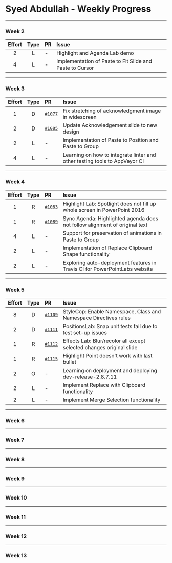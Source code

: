 # Syed Abdullah - Weekly Progress

---

### Week 2

Effort| Type | PR | Issue
:----:|:----:|:-----------|:------
2 | L | - | Highlight and Agenda Lab demo
4 | L | - | Implementation of Paste to Fit Slide and Paste to Cursor

---
### Week 3

Effort| Type | PR | Issue
:----:|:----:|:-----------|:------
1 | D | [`#1077`](https://github.com/PowerPointLabs/PowerPointLabs/pull/1077) | Fix stretching of acknowledgment image in widescreen
2 | D | [`#1085`](https://github.com/PowerPointLabs/PowerPointLabs/pull/1085) | Update Acknowledgement slide to new design
2 | L | - | Implementation of Paste to Position and Paste to Group
4 | L | - | Learning on how to integrate linter and other testing tools to AppVeyor CI

---
### Week 4

Effort| Type | PR | Issue
:----:|:----:|:-----------|:------
1 | R | [`#1083`](https://github.com/PowerPointLabs/PowerPointLabs/pull/1083) | Highlight Lab: Spotlight does not fill up whole screen in PowerPoint 2016
1 | R | [`#1089`](https://github.com/PowerPointLabs/PowerPointLabs/pull/1089) | Sync Agenda: Highlighted agenda does not follow alignment of original text
4 | L | - | Support for preservation of animations in Paste to Group
2 | L | - | Implementation of Replace Clipboard Shape functionality
2 | L | - | Exploring auto-deployment features in Travis CI for PowerPointLabs website

---
### Week 5

Effort| Type | PR | Issue
:----:|:----:|:-----------|:------
8 | D | [`#1109`](https://github.com/PowerPointLabs/PowerPointLabs/pull/1109) | StyleCop: Enable Namespace, Class and Namespace Directives rules
2 | D | [`#1111`](https://github.com/PowerPointLabs/PowerPointLabs/pull/1111) | PositionsLab: Snap unit tests fail due to test set-up issues
1 | R | [`#1112`](https://github.com/PowerPointLabs/PowerPointLabs/pull/1112) | Effects Lab: Blur/recolor all except selected changes original slide
1 | R | [`#1115`](https://github.com/PowerPointLabs/PowerPointLabs/pull/1115) | Highlight Point doesn't work with last bullet
2 | O | - | Learning on deployment and deploying dev-release-2.8.7.11
2 | L | - | Implement Replace with Clipboard functionality
2 | L | - | Implement Merge Selection functionality
---
### Week 6

---
### Week 7

---
### Week 8

---
### Week 9

---
### Week 10

---
### Week 11

---
### Week 12

---
### Week 13
